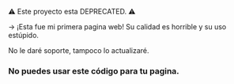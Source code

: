 ⚠ Este proyecto esta DEPRECATED. ⚠

-> ¡Esta fue mi primera pagina web! Su calidad es horrible y su uso estúpido.

No le daré soporte, tampoco lo actualizaré. 

### No puedes usar este código para tu pagina.
